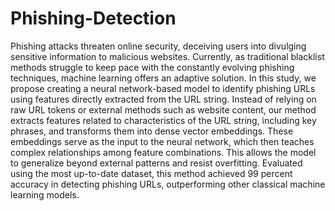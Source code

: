 # Phishing-Detection
Phishing attacks threaten online security, deceiving users into divulging sensitive information to malicious websites. Currently, as traditional blacklist methods struggle to keep pace with the constantly evolving phishing techniques, machine learning offers an adaptive solution. In this study, we propose creating a neural network-based model to identify phishing URLs using features directly extracted from the URL string. Instead of relying on raw URL tokens or external methods such as website content, our method extracts features related to characteristics of the URL string, including key phrases, and transforms them into dense vector embeddings. These embeddings serve as the input to the neural network, which then teaches complex relationships among feature combinations. This allows the model to generalize beyond external patterns and resist overfitting. Evaluated using the most up-to-date dataset, this method achieved 99 percent accuracy in detecting phishing URLs, outperforming other classical machine learning models.  
